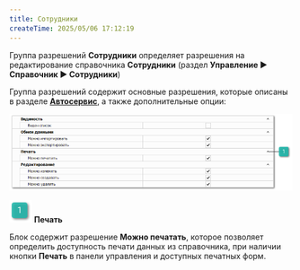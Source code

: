 ```yaml
---
title: Сотрудники
createTime: 2025/05/06 17:12:19
---
```

Группа разрешений **Сотрудники** определяет разрешения на редактирование справочника **Сотрудники** (раздел **Управление ► Справочник ► Сотрудники**)

Группа разрешений содержит основные разрешения, которые описаны в разделе [**Автосервис**](../avtoservis/README.md), а также дополнительные опции:

![](../../../../../assets/specification/sotrudniki_1.png)

![](../../../../../assets/specification/image006.png) **Печать**

Блок содержит разрешение **Можно печатать**, которое позволяет определить доступность печати данных из справочника, при наличии кнопки **Печать** в панели управления и доступных печатных форм.